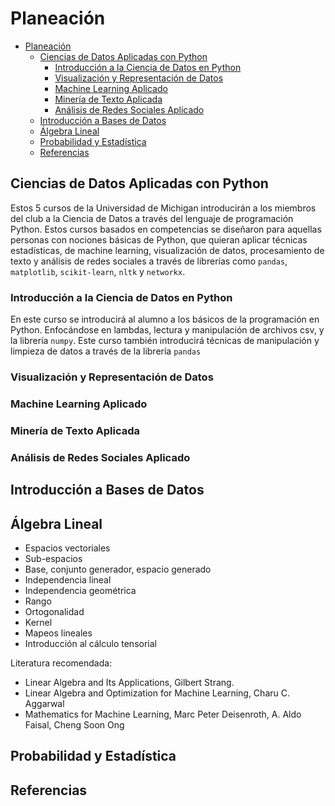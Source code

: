 # Planeación

- [Planeación](#planeación)
  - [Ciencias de Datos Aplicadas con Python](#ciencias-de-datos-aplicadas-con-python)
    - [Introducción a la Ciencia de Datos en Python](#introducción-a-la-ciencia-de-datos-en-python)
    - [Visualización y Representación de Datos](#visualización-y-representación-de-datos)
    - [Machine Learning Aplicado](#machine-learning-aplicado)
    - [Minería de Texto Aplicada](#minería-de-texto-aplicada)
    - [Análisis de Redes Sociales Aplicado](#análisis-de-redes-sociales-aplicado)
  - [Introducción a Bases de Datos](#introducción-a-bases-de-datos)
  - [Álgebra Lineal](#álgebra-lineal)
  - [Probabilidad y Estadística](#probabilidad-y-estadística)
  - [Referencias](#referencias)

<!-- Añadir una descripción del documento -->

## Ciencias de Datos Aplicadas con Python

Estos 5 cursos de la Universidad de Michigan introducirán a los miembros del club a la Ciencia de Datos a través del lenguaje de programación Python. Estos cursos basados en competencias se diseñaron para aquellas personas con nociones básicas de Python, que quieran aplicar técnicas estadísticas, de machine learning, visualización de datos, procesamiento de texto y análisis de redes sociales a través de librerías como `pandas`, `matplotlib`, `scikit-learn`, `nltk` y `networkx`.

### Introducción a la Ciencia de Datos en Python

En este curso se introducirá al alumno a los básicos de la programación en Python. Enfocándose en lambdas, lectura y manipulación de archivos csv, y la librería `numpy`. Este curso también introducirá técnicas de manipulación y limpieza de datos a través de la librería `pandas`

### Visualización y Representación de Datos

### Machine Learning Aplicado

### Minería de Texto Aplicada

### Análisis de Redes Sociales Aplicado

## Introducción a Bases de Datos

## Álgebra Lineal

- Espacios vectoriales
- Sub-espacios
- Base, conjunto generador, espacio generado
- Independencia lineal
- Independencia geométrica
- Rango
- Ortogonalidad
- Kernel
- Mapeos lineales
- Introducción al cálculo tensorial

Literatura recomendada:

- Linear Algebra and Its Applications, Gilbert Strang.
- Linear Algebra and Optimization for Machine Learning, Charu C. Aggarwal
- Mathematics for Machine Learning, Marc Peter Deisenroth, A. Aldo Faisal, Cheng Soon Ong

## Probabilidad y Estadística

## Referencias
